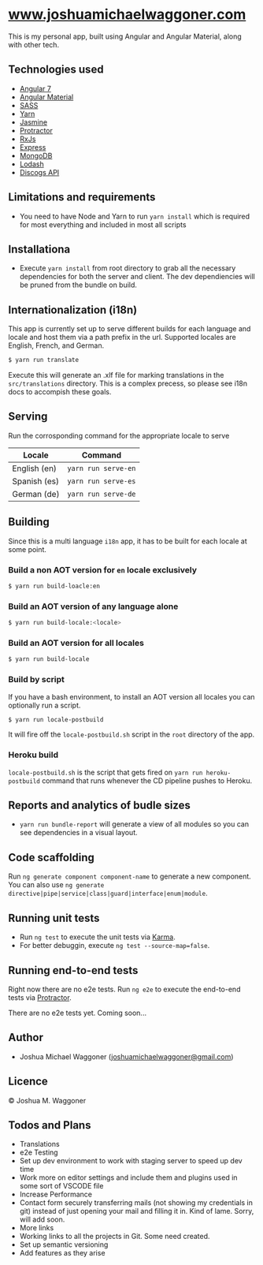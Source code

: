 # www.joshuamichaelwaggoner.com

This is my personal app, built using Angular and Angular Material, along with other tech.

## Technologies used

* [Angular 7](https://angular.io/)
* [Angular Material](https://material.angular.io/)
* [SASS](https://sass-lang.com/)
* [Yarn](https://yarnpkg.com/en/)
* [Jasmine](https://jasmine.github.io/)
* [Protractor](https://www.protractortest.org)
* [RxJs](http://reactivex.io/)
* [Express](https://expressjs.com)
* [MongoDB](https://www.mongodb.com)
* [Lodash](https://lodash.com)
* [Discogs API](https://www.discogs.com/developers)

## Limitations and requirements

* You need to have Node and Yarn to run `yarn install` which is required for most everything and included in most all scripts

## Installationa

* Execute `yarn install` from root directory to grab all the necessary dependencies for both the server and client. The dev dependiencies will be pruned from the bundle on build.

## Internationalization (i18n)

This app is currently set up to serve different builds for each language and locale and host them via a path prefix in the url. Supported locales are English, French, and German.

```sh
$ yarn run translate
```

Execute this will generate an .xlf file for marking translations in the `src/translations` directory. This is a complex precess, so please see i18n docs to accompish these goals.

## Serving

Run the corrosponding command for the appropriate locale to serve

| Locale | Command |
| ------ | ------ |
| English (en) | `yarn run serve-en` |
| Spanish (es) | `yarn run serve-es` |
| German (de) | `yarn run serve-de` |

## Building

Since this is a multi language `i18n` app, it has to be built for each locale at some point.

### Build a non AOT version for `en` locale exclusively

```sh
$ yarn run build-loacle:en
```

### Build an AOT version of any language alone

```sh
$ yarn run build-locale:<locale>
```

### Build an AOT version for all locales

```sh
$ yarn run build-locale
```

### Build by script

If you have a bash environment, to install an AOT version all locales you can optionally run a script.

```sh
$ yarn run locale-postbuild
```
It will fire off the `locale-postbuild.sh` script in the `root` directory of the app.

### Heroku build

`locale-postbuild.sh` is the script that gets fired on `yarn run heroku-postbuild` command that runs whenever the CD pipeline pushes to Heroku.

## Reports and analytics of budle sizes

* `yarn run bundle-report` will generate a view of all modules so you can see dependencies in a visual layout.

## Code scaffolding

Run `ng generate component component-name` to generate a new component. You can also use `ng generate directive|pipe|service|class|guard|interface|enum|module`.

## Running unit tests

* Run `ng test` to execute the unit tests via [Karma](https://karma-runner.github.io).
* For better debuggin, execute `ng test --source-map=false`.

## Running end-to-end tests

Right now there are no e2e tests.
Run `ng e2e` to execute the end-to-end tests via [Protractor](http://www.protractortest.org/).

There are no e2e tests yet. Coming soon...

## Author

* Joshua Michael Waggoner (<joshuamichaelwaggoner@gmail.com>)

## Licence

&copy; Joshua M. Waggoner

## Todos and Plans

* Translations
* e2e Testing
* Set up dev environment to work with staging server to speed up dev time
* Work more on editor settings and include them and plugins used in some sort of VSCODE file
* Increase Performance
* Contact form securely transferring mails (not showing my credentials in git) instead of just opening your mail and filling it in. Kind of lame. Sorry, will add soon.
* More links
* Working links to all the projects in Git. Some need created.
* Set up semantic versioning
* Add features as they arise

 














